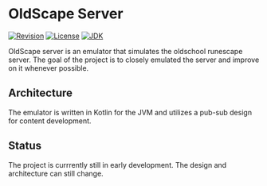 # OldScape Server
[![Revision](https://img.shields.io/badge/revision-189-blueviolet)](https://oldschool.runescape.wiki/w/Update:Chambers_of_Xeric_Improvements)
[![License](https://img.shields.io/github/license/guthix/OldScape-Server)](https://github.com/guthix/OldScape-Server/blob/master/LICENSE)
[![JDK](https://img.shields.io/badge/JDK-11%2B-blue)](https://openjdk.java.net/projects/jdk/11/)


OldScape server is an emulator that simulates the oldschool runescape server. The goal of the project is to closely 
emulated the server and improve on it whenever possible.

## Architecture
The emulator is written in Kotlin for the JVM and utilizes a pub-sub design for content development.

## Status
The project is currrently still in early development. The design and architecture can still change.